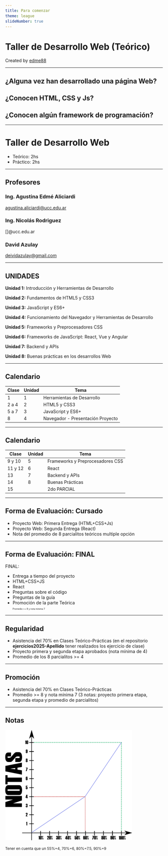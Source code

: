 ```yaml
---
title: Para comenzar
theme: league
slideNumber: true
---
```


# Taller de Desarrollo Web (Teórico)
Created by 
<i class="fab fa-telegram"></i> [edme88](https://t.me/edme88)

---

## ¿Alguna vez han desarrollado una página Web?
## ¿Conocen HTML, CSS y Js?
## ¿Conocen algún framework de programación?

---
# Taller de Desarrollo Web

- Teórico: 2hs
- Práctico: 2hs

---
## Profesores
### Ing. Agustina Edmé Aliciardi
agustina.aliciardi@ucc.edu.ar

### Ing. Nicolás Rodriguez
<!--TODO: PONER EL EMAIL AQUÍ-->
[]@ucc.edu.ar

### David Azulay
<!--TODO: PONER EL EMAIL AQUÍ-->
deividazulay@gmail.com

---
## UNIDADES

<!-- .slide: style="font-size: 0.90em" -->
**Unidad 1:** Introducción y Herramientas de Desarrollo

**Unidad 2:** Fundamentos de HTML5 y CSS3

**Unidad 3:** JavaScript y ES6+

**Unidad 4:** Funcionamiento del Navegador y Herramientas de Desarrollo

**Unidad 5:** Frameworks y Preprocesadores CSS

**Unidad 6:** Frameworks de JavaScript: React, Vue y Angular

**Unidad 7:** Backend y APIs

**Unidad 8:** Buenas prácticas en los desarrollos Web

---
## Calendario

| Clase | Unidad | Tema                              |
|-------|--------|-----------------------------------|
| 1     | 1      | Herramientas de Desarrollo        |
| 2 a 4 | 2      | HTML5 y CSS3                      |
| 5 a 7 | 3      | JavaScript y ES6+                 |
| 8     | 4      | Navegador - Presentación Proyecto |

---
## Calendario

| Clase   | Unidad | Tema                             |
|---------|--------|----------------------------------|
| 9 y 10  | 5      | Frameworks y Preprocesadores CSS |
| 11 y 12 | 6      | React                            |
| 13      | 7      | Backend y APIs                   |
| 14      | 8      | Buenas Prácticas                 |
| 15      |        | 2do PARCIAL                      |

---
## Forma de Evaluación: Cursado
* Proyecto Web: Primera Entrega (HTML+CSS+Js)
* Proyecto Web: Segunda Entrega (React)
* Nota del promedio de 8 parcialitos teóricos multiple opción

---
## Forma de Evaluación: FINAL
FINAL:

*    Entrega a tiempo del proyecto
*    HTML+CSS+JS
*    React
*    Preguntas sobre el código
*    Preguntas de la guía
*    Promoción de la parte Teórica <br> <span style="font-size: 0.5em">Promedio >= 8 y nota mínima 7</span>

---
## Regularidad
* Asistencia del 70% en Clases Teórico-Prácticas (en el repositorio **ejercicios2025-Apellido** tener realizados los ejercicio de clase)
* Proyecto primera y segunda etapa aprobados (nota mínima de 4)
* Promedio de los 8 parcialitos >= 4

---
## Promoción
* Asistencia del 70% en Clases Teórico-Prácticas
* Promedio >= 8 y nota mínima 7 (3 notas: proyecto primera etapa, segunda etapa y promedio de parcialitos)

---
<!-- .slide: data-background-color="grey"-->
## Notas
![Notas](images/presentacion/notasFacultad.png)

<small>Tener en cuenta que un 55%=4, 70%=6, 80%=7.5, 90%=9</small>
